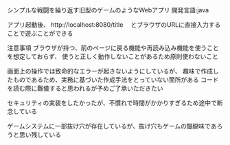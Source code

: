 シンプルな戦闘を繰り返す旧型のゲームのようなWebアプリ
開発言語:java

アプリ起動後、
http://localhost:8080/title　
とブラウザのURLに直接入力することで遊ぶことができる

注意事項
ブラウザが持つ、前のページに戻る機能や再読み込み機能を使うことを想定しておらず、
使うと正しく動作しないことがあるため原則使わないこと

画面上の操作では致命的なエラーが起きないようにしているが、
趣味で作成したものであるため、実務に基づいた作成手法をとっていない箇所がある
コードを読む際に難儀すると思われるが予めご了承いただきたい

セキュリティの実装をしたかったが、不慣れで時間がかかりすぎるため途中で断念している

ゲームシステムに一部抜け穴が存在しているが、抜け穴もゲームの醍醐味であろうと思い残している
